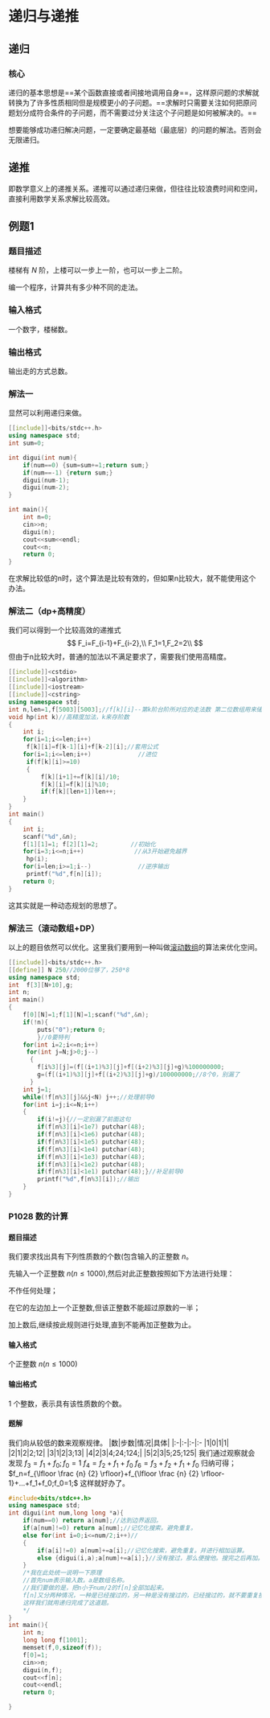 # 递归与递推
## 递归
### 核心
递归的基本思想是==某个函数直接或者间接地调用自身==，这样原问题的求解就转换为了许多性质相同但是规模更小的子问题。==求解时只需要关注如何把原问题划分成符合条件的子问题，而不需要过分关注这个子问题是如何被解决的。==
<div class="warning"><p>想要能够成功递归解决问题，一定要确定最基础（最底层）的问题的解法。否则会无限递归。</p></div>

## 递推
即数学意义上的递推关系。递推可以通过递归来做，但往往比较浪费时间和空间，直接利用数学关系求解比较高效。

## 例题1
### 题目描述
楼梯有 $N$ 阶，上楼可以一步上一阶，也可以一步上二阶。

编一个程序，计算共有多少种不同的走法。

### 输入格式
一个数字，楼梯数。

### 输出格式
输出走的方式总数。
### 解法一
显然可以利用递归来做。
```c++
[[include]]<bits/stdc++.h>
using namespace std;
int sum=0;

int digui(int num){
    if(num==0) {sum=sum+=1;return sum;}
    if(num==-1) {return sum;}
    digui(num-1);
    digui(num-2);
}

int main(){
    int n=0;
    cin>>n;
    digui(n);
    cout<<sum<<endl;
    cout<<n;
    return 0;
}
```
在求解比较低的n时，这个算法是比较有效的，但如果n比较大，就不能使用这个办法。
### 解法二（dp+高精度）
我们可以得到一个比较高效的递推式
$$
F_i=F_{i-1}+F_{i-2},\\
F_1=1,F_2=2\\
$$
但由于n比较大时，普通的加法以不满足要求了，需要我们使用高精度。
```c++
[[include]]<cstdio>
[[include]]<algorithm>
[[include]]<iostream>
[[include]]<cstring>
using namespace std;
int n,len=1,f[5003][5003];//f[k][i]--第k阶台阶所对应的走法数 第二位数组用来储存数值。
void hp(int k)//高精度加法，k来存阶数 
{    
    int i;
    for(i=1;i<=len;i++)
     f[k][i]=f[k-1][i]+f[k-2][i];//套用公式 
    for(i=1;i<=len;i++)             //进位 
     if(f[k][i]>=10)
     {
         f[k][i+1]+=f[k][i]/10;
         f[k][i]=f[k][i]%10;
         if(f[k][len+1])len++;
    }
}
int main()
{
    int i;
    scanf("%d",&n);
    f[1][1]=1; f[2][1]=2;         //初始化 
    for(i=3;i<=n;i++)              //从3开始避免越界 
     hp(i);                         
    for(i=len;i>=1;i--)             //逆序输出 
     printf("%d",f[n][i]);
    return 0;
}
```
这其实就是一种动态规划的思想了。
### 解法三（滚动数组+DP）
以上的题目依然可以优化。这里我们要用到一种叫做[滚动数组](./滚动数组.md)的算法来优化空间。
```c++
[[include]]<bits/stdc++.h>
[[define]] N 250//2000位够了，250*8
using namespace std;
int  f[3][N+10],g;
int n;
int main()
{
	f[0][N]=1;f[1][N]=1;scanf("%d",&n);
    if(!n){
        puts("0");return 0;
        }//0要特判
	for(int i=2;i<=n;i++)
	 for(int j=N;j>0;j--)
	  {
	 	f[i%3][j]=(f[(i+1)%3][j]+f[(i+2)%3][j]+g)%100000000;
	    g=(f[(i+1)%3][j]+f[(i+2)%3][j]+g)/100000000;//8个0，别漏了
	  }
	int j=1;
	while(!f[n%3][j]&&j<N) j++;//处理前导0
	for(int i=j;i<=N;i++)
	{
		if(i!=j){//一定别漏了前面这句
		if(f[n%3][i]<1e7) putchar(48);
		if(f[n%3][i]<1e6) putchar(48);
		if(f[n%3][i]<1e5) putchar(48);
		if(f[n%3][i]<1e4) putchar(48);
		if(f[n%3][i]<1e3) putchar(48);
		if(f[n%3][i]<1e2) putchar(48);
		if(f[n%3][i]<1e1) putchar(48);}//补足前导0
		printf("%d",f[n%3][i]);//输出
	}
}
```
### P1028 数的计算
#### 题目描述
我们要求找出具有下列性质数的个数(包含输入的正整数 $n$。

先输入一个正整数 $n(n \le 1000)$,然后对此正整数按照如下方法进行处理：

不作任何处理；

在它的左边加上一个正整数,但该正整数不能超过原数的一半；

加上数后,继续按此规则进行处理,直到不能再加正整数为止。

#### 输入格式
 个正整数 $n(n \le 1000)$

#### 输出格式
1 个整数，表示具有该性质数的个数。

#### 题解
我们向从较低的数来观察规律。
|数|步数|情况|具体|
|:-|:-|:-|:-
|1|0|1|1|
|2|1|2|2;12|
|3|1|2|3;13|
|4|2|3|4;24;124;|
|5|2|3|5;25;125|
我们通过观察就会发现
$f_3=f_{1}+f_0;f_0=1$
$f_4=f_2+f_1+f_0$
$f_6=f_3+f_2+f_1+f_0$
归纳可得；
$f_n=f_{\lfloor \frac {n} {2} \rfloor}+f_{\lfloor \frac {n} {2} \rfloor-1}+...+f_1+f_0;f_0=1;$
这样就好办了。
```c++
#include<bits/stdc++.h>
using namespace std;
int digui(int num,long long *a){
    if(num==0) return a[num];//达到边界返回。
    if(a[num]!=0) return a[num];//记忆化搜索。避免重复。
    else for(int i=0;i<=num/2;i++)//
    {
        if(a[i]!=0) a[num]+=a[i];//记忆化搜索，避免重复。并进行相加运算。
        else {digui(i,a);a[num]+=a[i];}//没有搜过，那么便搜他。搜完之后再加。
    }
    /*我在此处统一说明一下原理
    //首先num表示输入数。a是数组名称。
    //我们要做的是，把n小于num/2的f[n]全部加起来。
    f[n]又分两种情况，一种是已经搜过的，另一种是没有搜过的，已经搜过的，就不要重复搜了可以直接加上去，没搜过的，又要重新搜索n小于num/2的f[n]并加起来。这就是for循环的作用。
    这样我们就用递归完成了这道题。
    */
}
int main(){
    int n;
    long long f[1001];
    memset(f,0,sizeof(f));
    f[0]=1;
    cin>>n;
    digui(n,f);
    cout<<f[n];
    cout<<endl;
    return 0;

}
```